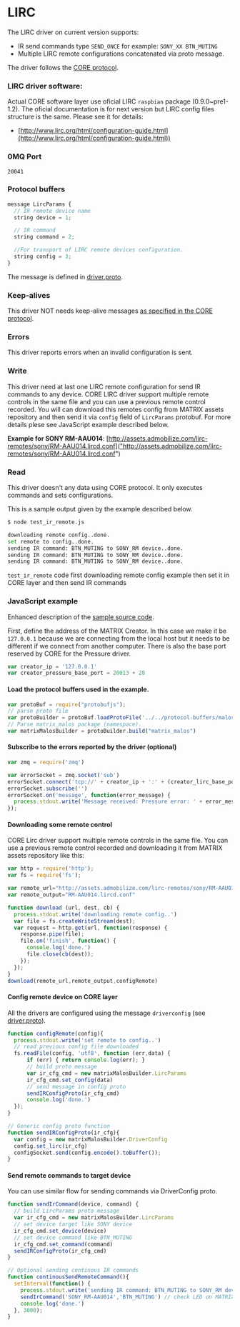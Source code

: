 # LIRC

The LIRC driver on current version supports:

* IR send commands type `SEND_ONCE` for example: `SONY_XX BTN_MUTING`
* Multiple LIRC remote configurations concatenated via proto message. 

The driver follows the [CORE protocol](../index.md#protocol).

### LIRC driver software:

Actual CORE software layer use oficial LIRC `raspbian` package (0.9.0~pre1-1.2). The oficial documentation is for next version
but LIRC config files structure is the same. Please see it for details:

* [http://www.lirc.org/html/configuration-guide.html](http://www.lirc.org/html/configuration-guide.html))

### 0MQ Port
```
20041
```
### Protocol buffers

``` javascript
message LircParams {
  // IR remote device name
  string device = 1;

  // IR command
  string command = 2;

  //For transport of LIRC remote devices configuration.
  string config = 3;
}
```
The message is defined in [driver.proto](https://github.com/matrix-io/protocol-buffers/blob/master/malos/driver.proto).

### Keep-alives

This driver NOT needs keep-alive messages [as specified in the CORE protocol](https:////github.com/matrix-io/matrix-creator-malos/blob/master/README.md#keep-alive-port).

### Errors

This driver reports errors when an invalid configuration is sent.

### Write

This driver need at last one LIRC remote configuration for send IR commands to any device. CORE LIRC driver support multiple remote controls in the same file and you can use a previous remote control recorded. You will can download this remotes config from MATRIX assets repository and then send it via `config` field of `LircParams` protobuf. For more details plese see JavaScript example described below.

**Example for SONY RM-AAU014**:
[http://assets.admobilize.com/lirc-remotes/sony/RM-AAU014.lircd.conf]("http://assets.admobilize.com/lirc-remotes/sony/RM-AAU014.lircd.conf")

### Read

This driver doesn't any data using CORE protocol. It only executes commands and sets configurations.

This is a sample output given by the example described below.

``` bash
$ node test_ir_remote.js 

downloading remote config..done.
set remote to config..done.
sending IR command: BTN_MUTING to SONY_RM device..done.
sending IR command: BTN_MUTING to SONY_RM device..done.
sending IR command: BTN_MUTING to SONY_RM device..done.
```
`test_ir_remote` code first downloading remote config example then set it in CORE layer and then send IR commands


### JavaScript example

Enhanced description of the [sample source code](../src/js_test/test_ir_remote.js).

First, define the address of the MATRIX Creator. In this case we make it be `127.0.0.1`
because we are connecting from the local host but it needs to be different if we
connect from another computer. There is also the base port reserved by CORE for
the Pressure driver.

``` javascript
var creator_ip = '127.0.0.1'
var creator_pressure_base_port = 20013 + 28
```

#### Load the protocol buffers used in the example.

``` javascript
var protoBuf = require("protobufjs");
// parse proto file
var protoBuilder = protoBuf.loadProtoFile('../../protocol-buffers/malos/driver.proto')
// Parse matrix_malos package (namespace).
var matrixMalosBuilder = protoBuilder.build("matrix_malos")
```

#### Subscribe to the errors reported by the driver (optional)

``` javascript
var zmq = require('zmq')

var errorSocket = zmq.socket('sub')
errorSocket.connect('tcp://' + creator_ip + ':' + (creator_lirc_base_port + 2))
errorSocket.subscribe('')
errorSocket.on('message', function(error_message) {
  process.stdout.write('Message received: Pressure error: ' + error_message.toString('utf8') + "\n")
});
```

#### Downloading some remote control
CORE Lirc driver support multiple remote controls in the same file. You can use a previous remote control recorded
and downloading it from MATRIX assets repository like this:

``` javascript
var http = require('http');
var fs = require('fs');

var remote_url="http://assets.admobilize.com/lirc-remotes/sony/RM-AAU014.lircd.conf"
var remote_output="RM-AAU014.lircd.conf"

function download (url, dest, cb) {
  process.stdout.write('downloading remote config..')
  var file = fs.createWriteStream(dest);
  var request = http.get(url, function(response) {
    response.pipe(file);
    file.on('finish', function() {
      console.log('done.')
      file.close(cb(dest));
    });
  });
}
download(remote_url,remote_output,configRemote)
```

#### Config remote device on CORE layer
All the drivers are configured using the message `driverconfig` (see [driver.proto](https://github.com/matrix-io/protocol-buffers/blob/master/malos/driver.proto)).

``` javascript
function configRemote(config){
  process.stdout.write('set remote to config..')
  // read previous config file downloaded
  fs.readFile(config, 'utf8', function (err,data) {
      if (err) { return console.log(err); }
      // build proto message
      var ir_cfg_cmd = new matrixMalosBuilder.LircParams
      ir_cfg_cmd.set_config(data)
      // send message in config proto
      sendIRConfigProto(ir_cfg_cmd) 
      console.log('done.')
  });
}

// Generic config proto function
function sendIRConfigProto(ir_cfg){
  var config = new matrixMalosBuilder.DriverConfig
  config.set_lirc(ir_cfg)
  configSocket.send(config.encode().toBuffer());
}
```
#### Send remote commands to target device

You can use similar flow for sending commands via DriverConfig proto.
``` javascript
function sendIrCommand(device, command) {
  // build LircParams proto message
  var ir_cfg_cmd = new matrixMalosBuilder.LircParams
  // set device target like SONY device
  ir_cfg_cmd.set_device(device)
  // set device command like BTN_MUTING
  ir_cfg_cmd.set_command(command)
  sendIRConfigProto(ir_cfg_cmd) 
}

// Optional sending continous IR commands
function continousSendRemoteCommand(){
  setInterval(function() {
    process.stdout.write('sending IR command: BTN_MUTING to SONY_RM device..')
    sendIrCommand('SONY_RM-AAU014','BTN_MUTING') // check LED on MATRIX
    console.log('done.')
  }, 3000);
}
```

